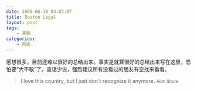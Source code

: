 ```yaml
---
date: 2009-06-18 04:03:07
title: Boston Legal
layout: post
tags:
    - 美剧
categories:
    - 网志
---
```

感想很多，目前还难以很好的总结出来。事实是就算很好的总结出来写在这里，恐怕要“大不敬”了。废话少说，强烈建议所有没看过的朋友有空找来看看。

>I love this country, but I just don't recognize it anymore. 
><small>Alan Shore</small>
